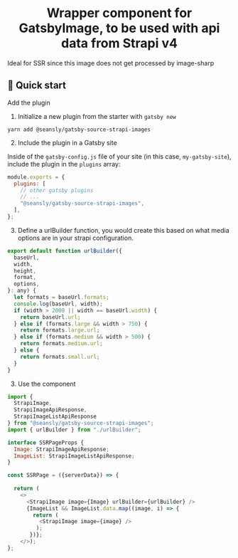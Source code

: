 <h1 align="center">
  Wrapper component for GatsbyImage, to be used with api data from Strapi v4
</h1>

Ideal for SSR since this image does not get processed by image-sharp

## 🚀 Quick start

Add the plugin

1. Initialize a new plugin from the starter with `gatsby new`

```shell
yarn add @seansly/gatsby-source-strapi-images
```

2. Include the plugin in a Gatsby site

Inside of the `gatsby-config.js` file of your site (in this case, `my-gatsby-site`), include the plugin in the `plugins` array:

```javascript
module.exports = {
  plugins: [
    // other gatsby plugins
    // ...
    "@seansly/gatsby-source-strapi-images",
  ],
};
```

3. Define a urlBuilder function, you would create this based on what media options are in your strapi configuration.

```javascript
export default function urlBuilder({
  baseUrl,
  width,
  height,
  format,
  options,
}: any) {
  let formats = baseUrl.formats;
  console.log(baseUrl, width);
  if (width > 2000 || width == baseUrl.width) {
    return baseUrl.url;
  } else if (formats.large && width > 750) {
    return formats.large.url;
  } else if (formats.medium && width > 500) {
    return formats.medium.url;
  } else {
    return formats.small.url;
  }
}
```

3. Use the component

```javascript
import {
  StrapiImage,
  StrapiImageApiResponse,
  StrapiImageListApiResponse
} from "@seansly/gatsby-source-strapi-images";
import { urlBuilder } from "./urlBuilder";

interface SSRPageProps {
  Image: StrapiImageApiResponse;
  ImageList: StrapiImageListApiResponse;
}

const SSRPage = ({serverData}) => {
  
  return (
    <>
      <StrapiImage image={Image} urlBuilder={urlBuilder} />
      {ImageList && ImageList.data.map((image, i) => {
        return (
          <StrapiImage image={image} />
         );
       })};
    </>);
};
```
